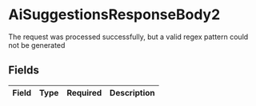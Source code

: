 # AiSuggestionsResponseBody2

The request was processed successfully, but a valid regex pattern could not be generated


## Fields

| Field       | Type        | Required    | Description |
| ----------- | ----------- | ----------- | ----------- |